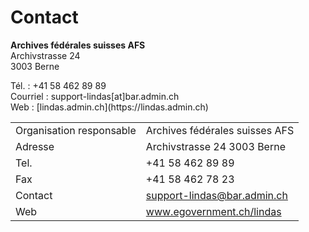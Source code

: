 # Contact

**Archives fédérales suisses AFS**<br>
Archivstrasse 24<br>
3003 Berne

<p>Tél. : +41 58 462 89 89<br>
Courriel : support-lindas[at]bar.admin.ch<br>
Web : [lindas.admin.ch](https://lindas.admin.ch)


|                          |                                |
| ------------------------ | ------------------------------ |
| Organisation responsable | Archives fédérales suisses AFS |
| Adresse                  | Archivstrasse 24 3003 Berne    |
| Tel.                     | +41 58 462 89 89               |
| Fax                      | +41 58 462 78 23               |
| Contact                  | support-lindas@bar.admin.ch    |
| Web                      | www.egovernment.ch/lindas      |
